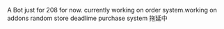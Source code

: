 A Bot just for 208 for now. currently working on order system.working on
addons
random store
deadlime
purchase system
拖延中